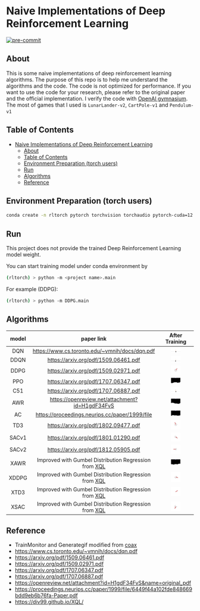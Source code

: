 # Naive Implementations of Deep Reinforcement Learning

[![pre-commit](https://img.shields.io/badge/pre--commit-enabled-brightgreen?logo=pre-commit&logoColor=white)](https://github.com/pre-commit/pre-commit)

## About

This is some naive implementations of deep reinforcement learning algorithms. The purpose of this repo is to help me understand the algorithms and the code. The code is not optimized for performance. If you want to use the code for your research, please refer to the original paper and the official implementation. I verify the code with [OpenAI gymnasium](https://github.com/Farama-Foundation/Gymnasiu). The most of games that I used is `LunarLander-v2`, `CartPole-v1` and `Pendulum-v1`

<!-- ## Enviornment Preparation

- common lib

  ```bash
  conda install jupyter pandas colorama pylint yapf seaborn scipy scikit-learn tqdm tensorboardx==2.5.* tensorboard==2.* pillow -y -c conda-forge
  ```

- gymnasium
  - install gymnasium

    ```bash
    conda install gymnasium pyglet pygame gymnasium-box2d -c conda-forge
    ```

- gymnasium + pytorch

  ```bash
  conda install pytorch torchvision torchaudio -c pytorch
  ```

- gymnasium + TF2

  ```bash
  conda install tensorflow -c conda-forge
  ```

- gymnasium + jax

  ```bash
  conda install jax chex optax dm-haiku jaxlib Jraph -c conda-forge
  pip install coax
  ``` -->

## Table of Contents

- [Naive Implementations of Deep Reinforcement Learning](#naive-implementations-of-deep-reinforcement-learning)
  - [About](#about)
  - [Table of Contents](#table-of-contents)
  - [Environment Preparation (torch users)](#environment-preparation-torch-users)
  - [Run](#run)
  - [Algorithms](#algorithms)
  - [Reference](#reference)

## Environment Preparation (torch users)

```bash
conda create -n rltorch pytorch torchvision torchaudio pytorch-cuda=12.1 gymnasium pyglet pygame gymnasium-box2d colorama pylint yapf tqdm 'tensorboardx>=2.5.0' 'tensorboard>2.0' pillow matplotlib scipy seaborn ipykernel -c conda-forge -c pytorch -c nvidia
```

## Run

This project does not provide the trained Deep Reinforcement Learning model weight.

You can start training model under conda environment by

```bash
(rltorch) > python -m <project name>.main
```

For example (DDPG):

```bash
(rltorch) > python -m DDPG.main
```

## Algorithms

| model |                                      paper link                                      |                         After Training                         |
| :---: | :----------------------------------------------------------------------------------: | :------------------------------------------------------------: |
|  DQN  |                    https://www.cs.toronto.edu/~vmnih/docs/dqn.pdf                    |   <img src="DQN/DQNAgent_200.gif" width="30%" height="30%"/>   |
| DDQN  |                         https://arxiv.org/pdf/1509.06461.pdf                         |  <img src="DDQN/DDQNAgent_100.gif" width="30%" height="30%"/>  |
| DDPG  |                         https://arxiv.org/pdf/1509.02971.pdf                         |  <img src="DDPG/DDPGAgent_200.gif" width="30%" height="30%"/>  |
|  PPO  |                         https://arxiv.org/pdf/1707.06347.pdf                         |   <img src="PPO/PPOAgent_200.gif" width="30%" height="30%"/>   |
|  C51  |                         https://arxiv.org/pdf/1707.06887.pdf                         |   <img src="C51/C51Agent_100.gif" width="30%" height="30%"/>   |
|  AWR  |                   https://openreview.net/attachment?id=H1gdF34FvS                    |   <img src="AWR/AWRAgent_200.gif" width="30%" height="30%"/>   |
|  AC   |                    https://proceedings.neurips.cc/paper/1999/file                    |   <img src="AC/A2CAgent_600.gif" width="30%" height="30%"/>    |
|  TD3  |                         https://arxiv.org/pdf/1802.09477.pdf                         |   <img src="TD3/TD3Agent_100.gif" width="30%" height="30%"/>   |
| SACv1 |                         https://arxiv.org/pdf/1801.01290.pdf                         | <img src="SACv1/SACv1Agent_100.gif" width="30%" height="30%"/> |
| SACv2 |                         https://arxiv.org/pdf/1812.05905.pdf                         | <img src="SACv2/SACv2Agent_100.gif" width="30%" height="30%"/> |
| XAWR  | Improved with Gumbel Distribution Regression from [XQL](https://div99.github.io/XQL) |  <img src="XAWR/XAWRAgent_100.gif" width="30%" height="30%"/>  |
| XDDPG | Improved with Gumbel Distribution Regression from [XQL](https://div99.github.io/XQL) | <img src="XDDPG/XDDPGAgent_200.gif" width="30%" height="30%"/> |
| XTD3  | Improved with Gumbel Distribution Regression from [XQL](https://div99.github.io/XQL) |  <img src="XTD3/XTD3Agent_100.gif" width="30%" height="30%"/>  |
| XSAC  | Improved with Gumbel Distribution Regression from [XQL](https://div99.github.io/XQL) |  <img src="XSAC/XSACAgent_100.gif" width="30%" height="30%"/>  |

## Reference

- TrainMonitor and Generategif modified from [coax](https://github.com/coax-dev/coax)
- https://www.cs.toronto.edu/~vmnih/docs/dqn.pdf
- https://arxiv.org/pdf/1509.06461.pdf
- https://arxiv.org/pdf/1509.02971.pdf
- https://arxiv.org/pdf/1707.06347.pdf
- https://arxiv.org/pdf/1707.06887.pdf
- https://openreview.net/attachment?id=H1gdF34FvS&name=original_pdf
- https://proceedings.neurips.cc/paper/1999/file/6449f44a102fde848669bdd9eb6b76fa-Paper.pdf
- https://div99.github.io/XQL/
